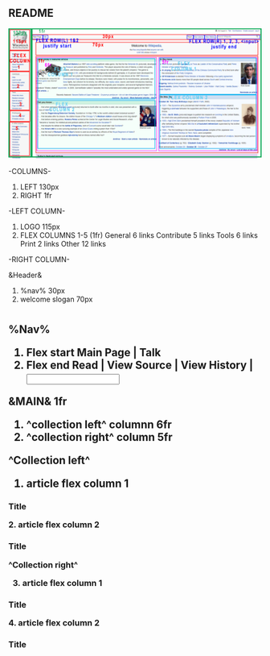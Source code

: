 ## README

![Wireframe](./assets/website-outline-wireframe.png)

-COLUMNS-

1. LEFT 130px
2. RIGHT 1fr

-LEFT COLUMN-

1. LOGO 115px
2. FLEX COLUMNS 1-5 (1fr)
   General 6 links
   Contribute 5 links
   Tools 6 links
   Print 2 links
   Other 12 links

-RIGHT COLUMN-

&Header&

1. %nav% 30px
2. welcome slogan 70px
 <h1>
 <h2>

%Nav%

1. Flex start
   Main Page | Talk
2. Flex end
   Read | View Source | View History | <input />

&MAIN& 1fr

1. ^collection left^ columnn 6fr
2. ^collection right^ column 5fr

^Collection left^

1. article flex column 1
 <h3>Title
 <p>
2. article flex column 2
 <h3>Title
 <p>
 ^Collection right^

3. article flex column 1
 <h3>Title
 <p>
4. article flex column 2
 <h3>Title
 <p>
